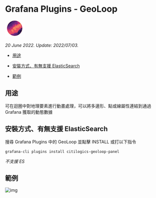 # Grafana Plugins - GeoLoop

![img](GeoLoop_icon.png)

*20 June 2022. Update: 2022/07/03.*

* [用途](#use)

* [安裝方式、有無支援 ElasticSearch](#install)

* [範例](#example)

<h2 id="use">用途</h2>

可在迴圈中對地理要素進行動畫處理，可以將多邊形、點或線屬性連結到通過 Grafana 獲取的動態數據

<h2 id="install">安裝方式、有無支援 ElasticSearch</h2>

搜尋 Grafana Plugins 中的 GeoLoop 並點擊 INSTALL 或打以下指令

    grafana-cli plugins install citilogics-geoloop-panel

*不支援 ES*

<h2 id="example">範例</h2>

![img](AJAX.png)

